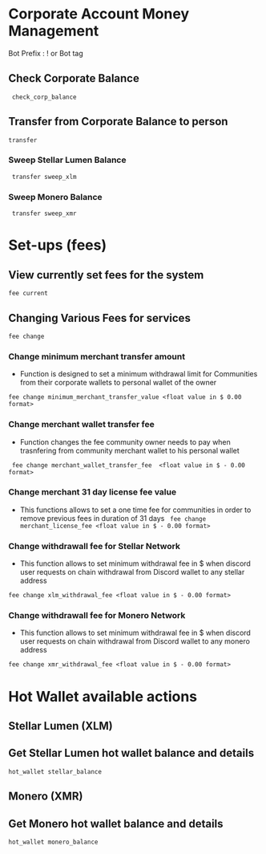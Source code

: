 # Corporate Account Money Management 

Bot Prefix : ! or Bot tag

## Check Corporate Balance
``` check_corp_balance```

## Transfer from Corporate Balance to person
```transfer```

### Sweep Stellar Lumen Balance 
``` transfer sweep_xlm``` 

### Sweep Monero Balance
``` transfer sweep_xmr```


# Set-ups (fees)

## View currently set fees for the system 
```fee current```

## Changing Various Fees for services
```fee change```

### Change minimum merchant transfer amount
- Function is designed to set a minimum withdrawal limit for Communities from their corporate wallets to personal wallet of the owner

```fee change minimum_merchant_transfer_value <float value in $ 0.00 format>```

### Change merchant wallet transfer fee
- Function changes the fee community owner needs to pay when trasnfering from 
community merchant wallet to his personal wallet

``` fee change merchant_wallet_transfer_fee  <float value in $ - 0.00 format>```

### Change merchant 31 day license fee value
- This functions allows to set a one time fee for communities in order to remove previous fees in duration of 31 days
``` fee change merchant_license_fee <float value in $ - 0.00 format>```


### Change withdrawall fee for Stellar Network
- This function allows to set minimum withdrawal fee in $ when discord user 
requests on chain withdrawal from Discord wallet to any stellar address

```fee change xlm_withdrawal_fee <float value in $ - 0.00 format>```

### Change withdrawall fee for Monero Network
- This function allows to set minimum withdrawal fee in $ when discord user 
requests on chain withdrawal from Discord wallet to any monero address

```fee change xmr_withdrawal_fee <float value in $ - 0.00 format>```

# Hot Wallet available actions

## Stellar Lumen (XLM)

## Get Stellar Lumen hot wallet balance and details 
```hot_wallet stellar_balance```

## Monero (XMR)

## Get Monero hot wallet balance and details 
```hot_wallet monero_balance```